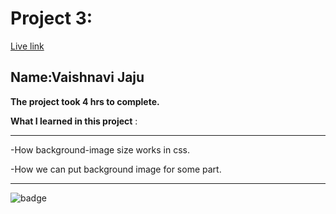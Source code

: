 # Project 3:

[Live link](https://tubular-maamoul-8288e9.netlify.app)

## Name:Vaishnavi Jaju

**The project took 4 hrs to complete.**

**What I learned in this project** :

***
 -How background-image size works in css.
 
 -How we can put background image for some part.

 ***


![badge](https://img.shields.io/badge/LearnCodeOnline-INeuron)